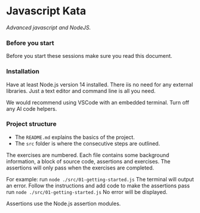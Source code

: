 # Javascript Kata

_Advanced javascript and NodeJS._

### Before you start

Before you start these sessions make sure you read this document.

### Installation 

Have at least Node.js version 14 installed. There iis no need for any external libraries. Just a text editor and command line is all you need.

We would recommend using VSCode with an embedded terminal. Turn off any AI code helpers.

### Project structure

- The `README.md` explains the basics of the project.
- The `src` folder is where the consecutive steps are outlined.
  
The exercises are numbered. Each file contains some background information, a block of source code, assertions and exercises. 
The assertions will only pass when the exercises are completed. 

For example: 
run `node ./src/01-getting-started.js`
The terminal will output an error. 
Follow the instructions and add code to make the assertions pass
run `node ./src/01-getting-started.js`
No error will be displayed.

Assertions use the Node.js assertion modules.
